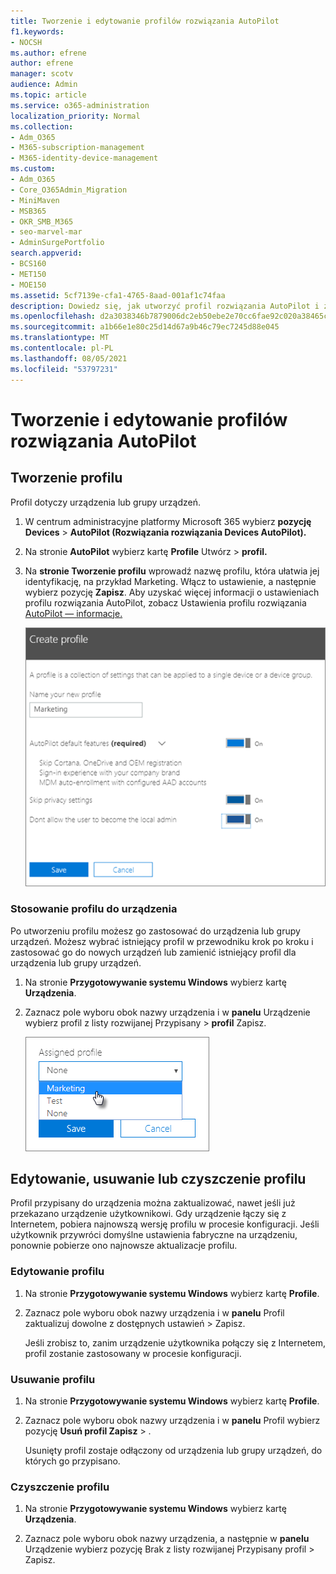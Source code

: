 ```yaml
---
title: Tworzenie i edytowanie profilów rozwiązania AutoPilot
f1.keywords:
- NOCSH
ms.author: efrene
author: efrene
manager: scotv
audience: Admin
ms.topic: article
ms.service: o365-administration
localization_priority: Normal
ms.collection:
- Adm_O365
- M365-subscription-management
- M365-identity-device-management
ms.custom:
- Adm_O365
- Core_O365Admin_Migration
- MiniMaven
- MSB365
- OKR_SMB_M365
- seo-marvel-mar
- AdminSurgePortfolio
search.appverid:
- BCS160
- MET150
- MOE150
ms.assetid: 5cf7139e-cfa1-4765-8aad-001af1c74faa
description: Dowiedz się, jak utworzyć profil rozwiązania AutoPilot i zastosować go do urządzenia, a także edytować lub usunąć profil albo usunąć profil z urządzenia.
ms.openlocfilehash: d2a3038346b7879006dc2eb50ebe2e70cc6fae92c020a38465cec9d468c638b2
ms.sourcegitcommit: a1b66e1e80c25d14d67a9b46c79ec7245d88e045
ms.translationtype: MT
ms.contentlocale: pl-PL
ms.lasthandoff: 08/05/2021
ms.locfileid: "53797231"
---
```

# <a name="create-and-edit-autopilot-profiles"></a>Tworzenie i edytowanie profilów rozwiązania AutoPilot

## <a name="create-a-profile"></a>Tworzenie profilu

Profil dotyczy urządzenia lub grupy urządzeń.
  
1. W centrum administracyjne platformy Microsoft 365 wybierz **pozycję Devices** \> **AutoPilot (Rozwiązania rozwiązania Devices AutoPilot).**
  
2. Na stronie **AutoPilot** wybierz kartę **Profile** Utwórz \> **profil.**
    
3. Na **stronie Tworzenie profilu** wprowadź nazwę profilu, która ułatwia jej identyfikację, na przykład Marketing. Włącz to ustawienie, a następnie wybierz pozycję **Zapisz**. Aby uzyskać więcej informacji o ustawieniach profilu rozwiązania AutoPilot, zobacz Ustawienia profilu rozwiązania [AutoPilot — informacje.](autopilot-profile-settings.md)
    
    ![Enter name and turn on settings in the Create profile panel.](../media/63b5a00d-6a5d-48d0-9557-e7531e80702a.png)
  
### <a name="apply-profile-to-a-device"></a>Stosowanie profilu do urządzenia

Po utworzeniu profilu możesz go zastosować do urządzenia lub grupy urządzeń. Możesz wybrać istniejący profil [](add-autopilot-devices-and-profile.md) w przewodniku krok po kroku i zastosować go do nowych urządzeń lub zamienić istniejący profil dla urządzenia lub grupy urządzeń. 
  
1. Na stronie **Przygotowywanie systemu Windows** wybierz kartę **Urządzenia**. 
    
2. Zaznacz pole wyboru obok nazwy urządzenia i w **panelu** Urządzenie  wybierz profil z listy rozwijanej Przypisany \> **profil** Zapisz.
    
    ![In the Device panel, select an Assigned profile to apply it.](../media/ed0ce33f-9241-4403-a5de-2dddffdc6fb9.png)
  
## <a name="edit-delete-or-remove-a-profile"></a>Edytowanie, usuwanie lub czyszczenie profilu

Profil przypisany do urządzenia można zaktualizować, nawet jeśli już przekazano urządzenie użytkownikowi. Gdy urządzenie łączy się z Internetem, pobiera najnowszą wersję profilu w procesie konfiguracji. Jeśli użytkownik przywróci domyślne ustawienia fabryczne na urządzeniu, ponownie pobierze ono najnowsze aktualizacje profilu. 
  
### <a name="edit-a-profile"></a>Edytowanie profilu

1. Na stronie **Przygotowywanie systemu Windows** wybierz kartę **Profile**. 
    
2. Zaznacz pole wyboru obok nazwy urządzenia i w **panelu** Profil zaktualizuj dowolne z dostępnych ustawień \> Zapisz.
    
    Jeśli zrobisz to, zanim urządzenie użytkownika połączy się z Internetem, profil zostanie zastosowany w procesie konfiguracji.
    
### <a name="delete-a-profile"></a>Usuwanie profilu

1. Na stronie **Przygotowywanie systemu Windows** wybierz kartę **Profile**. 
    
2. Zaznacz pole wyboru obok nazwy urządzenia i w **panelu** Profil wybierz pozycję **Usuń profil Zapisz** \> .
    
    Usunięty profil zostaje odłączony od urządzenia lub grupy urządzeń, do których go przypisano.
    
### <a name="remove-a-profile"></a>Czyszczenie profilu

1. Na stronie **Przygotowywanie systemu Windows** wybierz kartę **Urządzenia**. 
    
2. Zaznacz pole wyboru obok nazwy urządzenia, a następnie  w **panelu** Urządzenie wybierz pozycję Brak z listy rozwijanej Przypisany  profil \> Zapisz.
    
